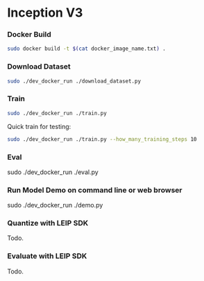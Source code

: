 # Inception V3

### Docker Build

```bash
sudo docker build -t $(cat docker_image_name.txt) .
```

### Download Dataset

```bash
sudo ./dev_docker_run ./download_dataset.py
```

### Train

```bash
sudo ./dev_docker_run ./train.py
```

Quick train for testing:
```bash
sudo ./dev_docker_run ./train.py --how_many_training_steps 10
```

### Eval

sudo ./dev_docker_run ./eval.py

### Run Model Demo on command line or web browser

sudo ./dev_docker_run ./demo.py

### Quantize with LEIP SDK
Todo.

### Evaluate with LEIP SDK

Todo.